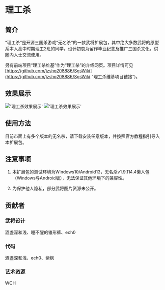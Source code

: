# 理工杀

## 简介

“理工杀”是开源三国杀游戏“无名杀”的一款武将扩展包，其中绝大多数武将的原型系本人高中时期理工2班的同学，设计初衷为留作毕业纪念及推广三国杀文化，供圈内人士交流使用。

另有前端项目“理工杀维基”作为“理工杀”的介绍网页。项目详情可见[https://github.com/jzshq208886/SgsWiki](https://github.com/jzshq208886/SgsWiki "理工杀维基项目链接")。

## 效果展示

 !['理工杀效果展示'](res/demo1.png "理工杀效果展示")
 !['理工杀效果展示'](res/demo2.png "理工杀效果展示")

## 使用方法

目前市面上有多个版本的无名杀，请下载安装任意版本，并按照官方教程指引导入本扩展包。

## 注意事项

1. 本扩展包的测试环境为Windows10/Android13，无名杀v1.9.114.4懒人包（Windows与Android版），无法保证其他环境下的兼容性。

2. 为保护他人隐私，部分武将图片资源未公开。

## 贡献者

### 武将设计

酒盏深和浅、睡不醒的锥形裤、ech0

### 代码

酒盏深和浅、ech0、紫枫

### 艺术资源
WCH

